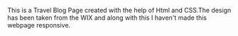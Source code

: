 This is a Travel Blog Page created with the help of Html and CSS.The design has been taken from the WIX and along with this I haven't made this webpage responsive.
